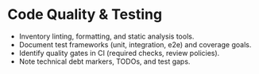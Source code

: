 # Code Quality & Testing

- Inventory linting, formatting, and static analysis tools.
- Document test frameworks (unit, integration, e2e) and coverage goals.
- Identify quality gates in CI (required checks, review policies).
- Note technical debt markers, TODOs, and test gaps.

